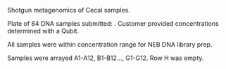 Shotgun metagenomics of Cecal samples.

Plate of 84 DNA samples submitted:        .  Customer provided concentrations determined with a Qubit.

All samples were within concentration range for NEB DNA library prep.

Samples were arrayed A1-A12, B1-B12..., G1-G12.  Row H was empty.